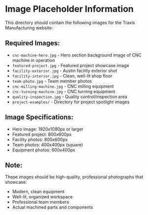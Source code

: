 # Image Placeholder Information

This directory should contain the following images for the Traxis Manufacturing website:

## Required Images:
- `cnc-machine-hero.jpg` - Hero section background image of CNC machine in operation
- `featured-project.jpg` - Featured project showcase image
- `facility-exterior.jpg` - Austin facility exterior shot
- `facility-interior.jpg` - Clean, well-lit shop floor
- `team-photo.jpg` - Team member photos
- `cnc-milling-machine.jpg` - CNC milling equipment
- `cnc-turning-machine.jpg` - CNC turning equipment
- `quality-inspection.jpg` - Quality control/inspection area
- `project-examples/` - Directory for project spotlight images

## Image Specifications:
- Hero image: 1920x1080px or larger
- Featured project: 800x600px
- Facility photos: 800x600px
- Team photos: 400x400px (square)
- Equipment photos: 600x400px

## Note:
These images should be high-quality, professional photographs that showcase:
- Modern, clean equipment
- Well-lit, organized workspace
- Professional team members
- Actual machined parts and components